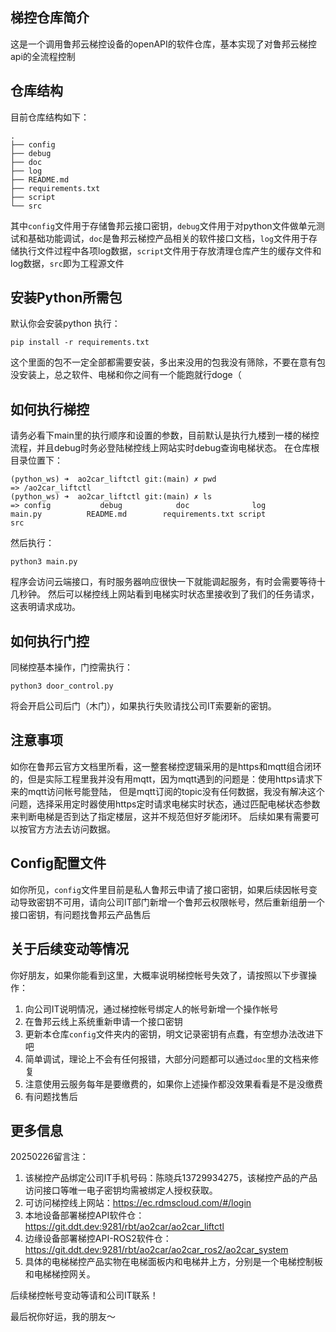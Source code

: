 
## 梯控仓库简介

这是一个调用鲁邦云梯控设备的openAPI的软件仓库，基本实现了对鲁邦云梯控api的全流程控制

## 仓库结构
目前仓库结构如下：
```
.
├── config
├── debug
├── doc
├── log
├── README.md
├── requirements.txt
├── script
└── src
```
其中`config`文件用于存储鲁邦云接口密钥，`debug`文件用于对python文件做单元测试和基础功能调试，`doc`是鲁邦云梯控产品相关的软件接口文档，`log`文件用于存储执行文件过程中各项log数据，`script`文件用于存放清理仓库产生的缓存文件和log数据，`src`即为工程源文件

## 安装Python所需包

默认你会安装python
执行：
```
pip install -r requirements.txt
```

这个里面的包不一定全部都需要安装，多出来没用的包我没有筛除，不要在意有包没安装上，总之软件、电梯和你之间有一个能跑就行doge（

## 如何执行梯控
请务必看下main里的执行顺序和设置的参数，目前默认是执行九楼到一楼的梯控流程，并且debug时务必登陆梯控线上网站实时debug查询电梯状态。
在仓库根目录位置下：
```
(python_ws) ➜  ao2car_liftctl git:(main) ✗ pwd
=> /ao2car_liftctl
(python_ws) ➜  ao2car_liftctl git:(main) ✗ ls
=> config           debug            doc              log              main.py          README.md        requirements.txt script           src
```
然后执行：
```
python3 main.py
```
程序会访问云端接口，有时服务器响应很快一下就能调起服务，有时会需要等待十几秒钟。
然后可以梯控线上网站看到电梯实时状态里接收到了我们的任务请求，这表明请求成功。

## 如何执行门控
同梯控基本操作，门控需执行：
```
python3 door_control.py
```
将会开启公司后门（木门），如果执行失败请找公司IT索要新的密钥。

## 注意事项
如你在鲁邦云官方文档里所看，这一整套梯控逻辑采用的是https和mqtt组合闭环的，但是实际工程里我并没有用mqtt，因为mqtt遇到的问题是：使用https请求下来的mqtt访问帐号能登陆，
但是mqtt订阅的topic没有任何数据，我没有解决这个问题，选择采用定时器使用https定时请求电梯实时状态，通过匹配电梯状态参数来判断电梯是否到达了指定楼层，这并不规范但好歹能闭环。
后续如果有需要可以按官方方法去访问数据。

## Config配置文件
如你所见，`config`文件里目前是私人鲁邦云申请了接口密钥，如果后续因帐号变动导致密钥不可用，请向公司IT部门新增一个鲁邦云权限帐号，然后重新组册一个接口密钥，有问题找鲁邦云产品售后

## 关于后续变动等情况
你好朋友，如果你能看到这里，大概率说明梯控帐号失效了，请按照以下步骤操作：
1. 向公司IT说明情况，通过梯控帐号绑定人的帐号新增一个操作帐号
2. 在鲁邦云线上系统重新申请一个接口密钥
3. 更新本仓库`config`文件夹内的密钥，明文记录密钥有点蠢，有空想办法改进下吧
4. 简单调试，理论上不会有任何报错，大部分问题都可以通过`doc`里的文档来修复
5. 注意使用云服务每年是要缴费的，如果你上述操作都没效果看看是不是没缴费
6. 有问题找售后

## 更多信息
20250226留言注：
1. 该梯控产品绑定公司IT手机号码：陈晓兵13729934275，该梯控产品的产品访问接口等唯一电子密钥均需被绑定人授权获取。
2. 可访问梯控线上网站：https://ec.rdmscloud.com/#/login
3. 本地设备部署梯控API软件仓：https://git.ddt.dev:9281/rbt/ao2car/ao2car_liftctl
4. 边缘设备部署梯控API-ROS2软件仓：https://git.ddt.dev:9281/rbt/ao2car/ao2car_ros2/ao2car_system
5. 具体的电梯梯控产品实物在电梯面板内和电梯井上方，分别是一个电梯控制板和电梯梯控网关。

后续梯控帐号变动等请和公司IT联系！

最后祝你好运，我的朋友～